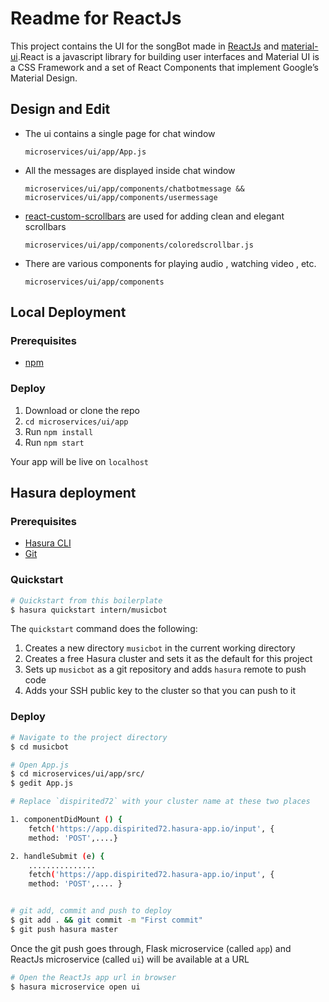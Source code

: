 # Readme for ReactJs

This project contains the UI for the songBot made in [ReactJs](https://reactjs.org/) and [material-ui](https://github.com/mui-org/material-ui).React is a javascript library for building user interfaces and Material UI is a CSS Framework and a set of React Components that implement Google’s Material Design.

## Design and Edit

* The ui contains a single page for chat window 
  
  `microservices/ui/app/App.js` 
* All the messages are displayed inside chat window 
  
  `microservices/ui/app/components/chatbotmessage && microservices/ui/app/components/usermessage`
* [react-custom-scrollbars](https://github.com/malte-wessel/react-custom-scrollbars) are used for adding clean and elegant       scrollbars 
  
  `microservices/ui/app/components/coloredscrollbar.js`
* There are various components for playing audio , watching video , etc. 

  `microservices/ui/app/components`

## Local Deployment

### Prerequisites

- [npm](https://www.npmjs.com/get-npm)

### Deploy

1. Download or clone the repo
2. ```cd microservices/ui/app```
3. Run ```npm install```
4. Run ```npm start``` 

Your app will be live on `localhost`

## Hasura deployment

### Prerequisites

- [Hasura CLI](https://docs.hasura.io/0.15/manual/install-hasura-cli.html)
- [Git](https://git-scm.com)


### Quickstart

```bash
# Quickstart from this boilerplate 
$ hasura quickstart intern/musicbot
```

The `quickstart` command does the following:

1. Creates a new directory `musicbot` in the current working directory
2. Creates a free Hasura cluster and sets it as the default for this project
3. Sets up `musicbot` as a git repository and adds `hasura` remote to push code
4. Adds your SSH public key to the cluster so that you can push to it

### Deploy

```bash
# Navigate to the project directory
$ cd musicbot

# Open App.js
$ cd microservices/ui/app/src/
$ gedit App.js

# Replace `dispirited72` with your cluster name at these two places

1. componentDidMount () {
    fetch('https://app.dispirited72.hasura-app.io/input', {
    method: 'POST',....}

2. handleSubmit (e) {
    ...............
    fetch('https://app.dispirited72.hasura-app.io/input', {
    method: 'POST',.... }


# git add, commit and push to deploy
$ git add . && git commit -m "First commit"
$ git push hasura master
```
Once the git push goes through, Flask microservice (called `app`) and ReactJs microservice (called `ui`) will be available at a URL

```bash
# Open the ReactJs app url in browser
$ hasura microservice open ui
```




